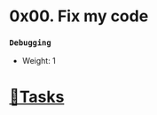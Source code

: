# 0x00. Fix my code
### `Debugging`

-   Weight: 1


# [🔗Tasks](https://github.com/reu12th/Fix_My_Code_Challenge/tree/master/0x00-challenge)
